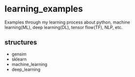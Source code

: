 # learning_examples
  Examples through my learning process about python, machine learning(ML), deep learning(DL), tensor flow(TF), NLP, etc.
  
## structures
  + gensim
  + sklearn
  + machine_learning
  + deep_learning
  
